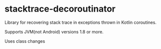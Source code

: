 # stacktrace-decoroutinator
Library for recovering stack trace in exceptions thrown in Kotlin coroutines.

Supports JVM(not Android) versions 1.8 or more.

Uses class changes